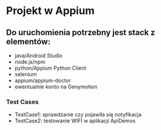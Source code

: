 # Projekt w Appium

## Do uruchomienia potrzebny jest stack z elementów:


- java/Android Studio
- node.js/npm
- python/Appium Python Client
- selenium
- appium/appium-doctor
- ewentualnie konto na Genymotion


### Test Cases


- TestCase1: sprawdzanie czy pojawiła się notyfikacja
- TestCase2:  testowanie WIFI w aplikacji ApiDemos
